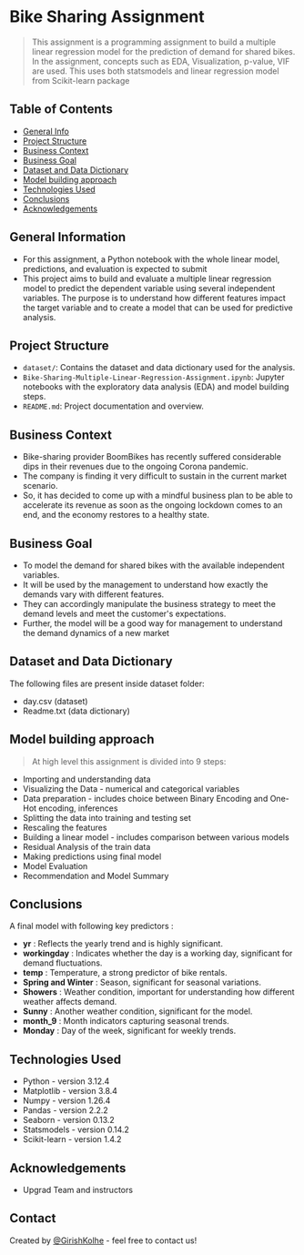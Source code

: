 # Bike Sharing Assignment
> This assignment is a programming assignment to build a multiple linear regression model for the prediction of demand for shared bikes. 
> In the assignment, concepts such as EDA, Visualization, p-value, VIF are used.
> This uses both statsmodels and linear regression model from Scikit-learn package

## Table of Contents
* [General Info](#general-information)
* [Project Structure](#project-structure)
* [Business Context](#business-context)
* [Business Goal](#business-goal)
* [Dataset and Data Dictionary](#dataset-and-data-dictionary)
* [Model building approach](#model-building-approach)
* [Technologies Used](#technologies-used)
* [Conclusions](#conclusions)
* [Acknowledgements](#acknowledgements)

## General Information
- For this assignment, a Python notebook with the whole linear model, predictions, and evaluation is expected to submit
- This project aims to build and evaluate a multiple linear regression model to predict the dependent variable using several independent variables. The purpose is to understand how different features impact the target variable and to create a model that can be used for predictive analysis.

## Project Structure
- `dataset/`: Contains the dataset and data dictionary used for the analysis.
- `Bike-Sharing-Multiple-Linear-Regression-Assignment.ipynb`: Jupyter notebooks with the exploratory data analysis (EDA) and model building steps.
- `README.md`: Project documentation and overview.

## Business Context
- Bike-sharing provider BoomBikes has recently suffered considerable dips in their revenues due to the ongoing Corona pandemic. 
- The company is finding it very difficult to sustain in the current market scenario. 
- So, it has decided to come up with a mindful business plan to be able to accelerate its revenue as soon as the ongoing lockdown comes to an end, and the economy restores to a healthy state.

## Business Goal
- To model the demand for shared bikes with the available independent variables. 
- It will be used by the management to understand how exactly the demands vary with different features. 
- They can accordingly manipulate the business strategy to meet the demand levels and meet the customer's expectations. 
- Further, the model will be a good way for management to understand the demand dynamics of a new market

## Dataset and Data Dictionary
The following files are present inside dataset folder:
- day.csv (dataset)
- Readme.txt (data dictionary)

## Model building approach
> At high level this assignment is divided into 9 steps:
- Importing and understanding data
- Visualizing the Data - numerical and categorical variables
- Data preparation - includes choice between Binary Encoding and One-Hot encoding, inferences
- Splitting the data into training and testing set
- Rescaling the features
- Building a linear model - includes comparison between various models
- Residual Analysis of the train data
- Making predictions using final model
- Model Evaluation
- Recommendation and Model Summary

## Conclusions
A final model with following key predictors :
- **yr** : Reflects the yearly trend and is highly significant.
- **workingday** : Indicates whether the day is a working day, significant for demand fluctuations.
- **temp** : Temperature, a strong predictor of bike rentals.
- **Spring and Winter** : Season, significant for seasonal variations.
- **Showers** : Weather condition, important for understanding how different weather affects demand.
- **Sunny** : Another weather condition, significant for the model.
- **month_9** : Month indicators capturing seasonal trends.
- **Monday** : Day of the week, significant for weekly trends.

## Technologies Used
- Python - version 3.12.4
- Matplotlib - version 3.8.4
- Numpy - version 1.26.4
- Pandas - version 2.2.2
- Seaborn - version 0.13.2
- Statsmodels - version 0.14.2
- Scikit-learn - version 1.4.2

## Acknowledgements
- Upgrad Team and instructors

## Contact
Created by [@GirishKolhe](https://github.com/GirishKolhe) - feel free to contact us!

